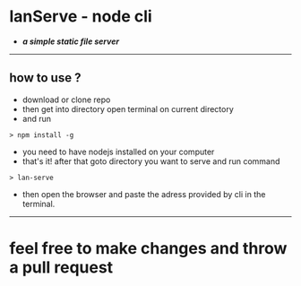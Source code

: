 # lanServe - node cli  
  - ***a simple static file server***

----
## how to use ?
 
  - download or clone repo
  - then get into directory open terminal on current directory
  -  and run 
  ```
  > npm install -g
  ```
- you need to have nodejs installed on your computer
- that's it! after that goto directory you want to serve and run command
 ```
 > lan-serve
 ```
- then open the browser and paste the adress provided by cli in the terminal.
----
# feel free to make changes and throw a pull request 

